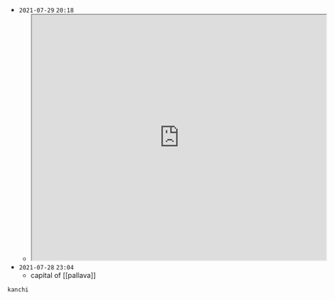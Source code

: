 - `2021-07-29`  `20:18`
	- <iframe src="https://en.wikipedia.org/wiki/kanchi" width="600" height="500" ></iframe>
- `2021-07-28`  `23:04`
	- capital of [[pallava]]


```query
kanchi
```